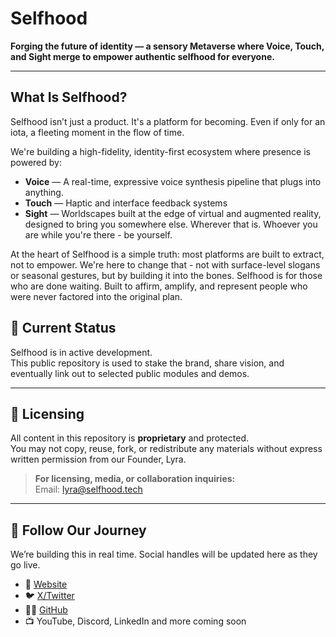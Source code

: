 # Selfhood

**Forging the future of identity — a sensory Metaverse where Voice, Touch, and Sight merge to empower authentic selfhood for everyone.**

---

## What Is Selfhood?

Selfhood isn’t just a product. It's a platform for becoming. 
Even if only for an iota, a fleeting moment in the flow of time.

We're building a high-fidelity, identity-first ecosystem where presence is powered by:

- **Voice** — A real-time, expressive voice synthesis pipeline that plugs into anything.  
- **Touch** — Haptic and interface feedback systems
- **Sight** — Worldscapes built at the edge of virtual and augmented reality, designed to bring you somewhere else. Wherever that is. Whoever you are while you're there - be yourself.

At the heart of Selfhood is a simple truth: most platforms are built to extract, not to empower.
We're here to change that - not with surface-level slogans or seasonal gestures, but by building it into the bones.
Selfhood is for those who are done waiting. Built to affirm, amplify, and represent people who were never factored into the original plan.

## 🚧 Current Status

Selfhood is in active development.  
This public repository is used to stake the brand, share vision, and eventually link out to selected public modules and demos.

---

## 🤝 Licensing

All content in this repository is **proprietary** and protected.  
You may not copy, reuse, fork, or redistribute any materials without express written permission from our Founder, Lyra.

> **For licensing, media, or collaboration inquiries:**  
Email: lyra@selfhood.tech

---

## 🧭 Follow Our Journey

We’re building this in real time. Social handles will be updated here as they go live.

- 🔗 [Website](https://selfhood.tech)
- 🐦 [X/Twitter](https://x.com/selfhood_tech)
- 🧑‍💻 [GitHub](https://github.com/selfhood-tech)
- 📺 YouTube, Discord, LinkedIn and more coming soon
